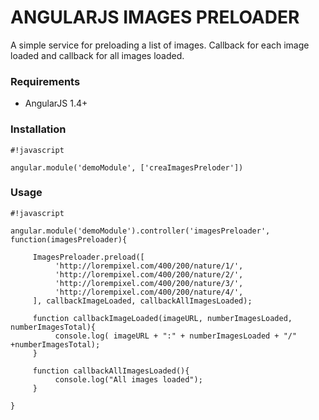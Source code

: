# ANGULARJS IMAGES PRELOADER #

A simple service for preloading a list of images. Callback for each image loaded and callback for all images loaded.

### Requirements ###

* AngularJS 1.4+

### Installation ###

```
#!javascript

angular.module('demoModule', ['creaImagesPreloder'])
```

### Usage ###

```
#!javascript

angular.module('demoModule').controller('imagesPreloader', function(imagesPreloader){
     
     ImagesPreloader.preload([
          'http://lorempixel.com/400/200/nature/1/',
          'http://lorempixel.com/400/200/nature/2/',
          'http://lorempixel.com/400/200/nature/3/',
          'http://lorempixel.com/400/200/nature/4/',
     ], callbackImageLoaded, callbackAllImagesLoaded);

     function callbackImageLoaded(imageURL, numberImagesLoaded, numberImagesTotal){
          console.log( imageURL + ":" + numberImagesLoaded + "/" +numberImagesTotal);
     }

     function callbackAllImagesLoaded(){
          console.log("All images loaded");
     }

}
```
